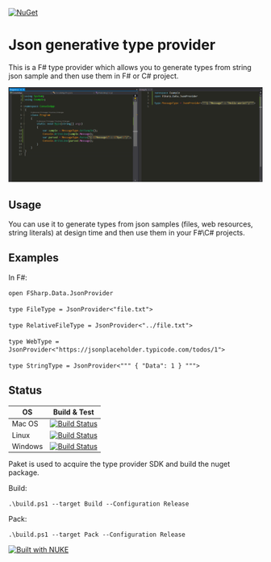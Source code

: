[![NuGet](https://img.shields.io/nuget/v/FSharp.Data.JsonProvider.svg)](https://www.nuget.org/packages/FSharp.Data.JsonProvider)

# Json generative type provider

This is a F# type provider which allows you to generate types from string json sample and then use them in F# or C# project.

![Screenshot](docs/preview.png)

## Usage

You can use it to generate types from json samples (files, web resources, string literals) at design time and then use them in your F#\C# projects.

## Examples

In F#:

    open FSharp.Data.JsonProvider

    type FileType = JsonProvider<"file.txt">

    type RelativeFileType = JsonProvider<"../file.txt">

    type WebType = JsonProvider<"https://jsonplaceholder.typicode.com/todos/1">

    type StringType = JsonProvider<""" { "Data": 1 } """>

## Status

| OS      | Build & Test |
|---------|--------------|
| Mac OS  | [![Build Status](https://dev.azure.com/GithubProjects/JsonProvider/_apis/build/status/Liminiens.json-provider)](https://dev.azure.com/GithubProjects/JsonProvider/_build/latest?definitionId=1&branchName=master&jobname=macOS_10_13) |
| Linux   | [![Build Status](https://dev.azure.com/GithubProjects/JsonProvider/_apis/build/status/Liminiens.json-provider)](https://dev.azure.com/GithubProjects/JsonProvider/_build/latest?definitionId=1&branchName=master&jobname=ubuntu_16_04) |
| Windows | [![Build Status](https://dev.azure.com/GithubProjects/JsonProvider/_apis/build/status/Liminiens.json-provider)](https://dev.azure.com/GithubProjects/JsonProvider/_build/latest?definitionId=1&branchName=master&jobname=vs2017_win2016) |

Paket is used to acquire the type provider SDK and build the nuget package.

Build:

    .\build.ps1 --target Build --Configuration Release

Pack:

    .\build.ps1 --target Pack --Configuration Release

    
[![Built with NUKE](http://nuke.build/squared)](https://nuke.build)

